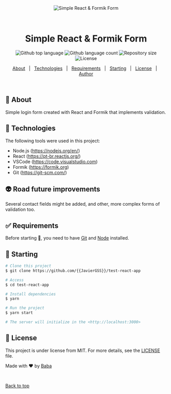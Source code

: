 <div align="center" id="top"> 
  <img src="./.github/app.gif" alt="Simple React & Formik Form" />

  &#xa0;

  <!-- <a href="https://testreactapp.netlify.app">Demo</a> -->
</div>

<h1 align="center">Simple React & Formik Form</h1>

<p align="center">
  <img alt="Github top language" src="https://img.shields.io/github/languages/top/{{JavierGSS}}/test-react-app?color=56BEB8">

  <img alt="Github language count" src="https://img.shields.io/github/languages/count/{{JavierGSS}}/test-react-app?color=56BEB8">

  <img alt="Repository size" src="https://img.shields.io/github/repo-size/{{JavierGSS}}/test-react-app?color=56BEB8">

  <img alt="License" src="https://img.shields.io/github/license/{{JavierGSS}}/test-react-app?color=56BEB8">

  <!-- <img alt="Github issues" src="https://img.shields.io/github/issues/{{JavierGSS}}/test-react-app?color=56BEB8" /> -->

  <!-- <img alt="Github forks" src="https://img.shields.io/github/forks/{{JavierGSS}}/test-react-app?color=56BEB8" /> -->

  <!-- <img alt="Github stars" src="https://img.shields.io/github/stars/{{JavierGSS}}/test-react-app?color=56BEB8" /> -->
</p>

<!-- Status -->

<!-- <h4 align="center"> 
	🚧  Test React App 🚀 Under construction...  🚧
</h4> 

<hr> -->

<p align="center">
  <a href="#dart-about">About</a> &#xa0; | &#xa0; 
  <a href="#rocket-technologies">Technologies</a> &#xa0; | &#xa0;
  <a href="#white_check_mark-requirements">Requirements</a> &#xa0; | &#xa0;
  <a href="#checkered_flag-starting">Starting</a> &#xa0; | &#xa0;
  <a href="#memo-license">License</a> &#xa0; | &#xa0;
  <a href="https://github.com/{{JavierGSS}}" target="_blank">Author</a>
</p>

<br>

## :dart: About ##

Simple login form created with React and Formik that implements validation.

## :rocket: Technologies ##

The following tools were used in this project:

- Node.js (https://nodejs.org/en/)
- React (https://pt-br.reactjs.org/)
- VSCode (https://code.visualstudio.com)
- Formik (https://formik.org)
- Git (https://git-scm.com/)

## :alien: Road future improvements ##
Several contact fields might be added, and other, more complex forms of validation too.


## :white_check_mark: Requirements ##

Before starting :checkered_flag:, you need to have [Git](https://git-scm.com) and [Node](https://nodejs.org/en/) installed.

## :checkered_flag: Starting ##

```bash
# Clone this project
$ git clone https://github.com/{{JavierGSS}}/test-react-app

# Access
$ cd test-react-app

# Install dependencies
$ yarn

# Run the project
$ yarn start

# The server will initialize in the <http://localhost:3000>
```

## :memo: License ##

This project is under license from MIT. For more details, see the [LICENSE](LICENSE) file.


Made with :heart: by <a href="https://github.com/{{JavierGSS}}" target="_blank">Baba</a>

&#xa0;

<a href="#top">Back to top</a>
